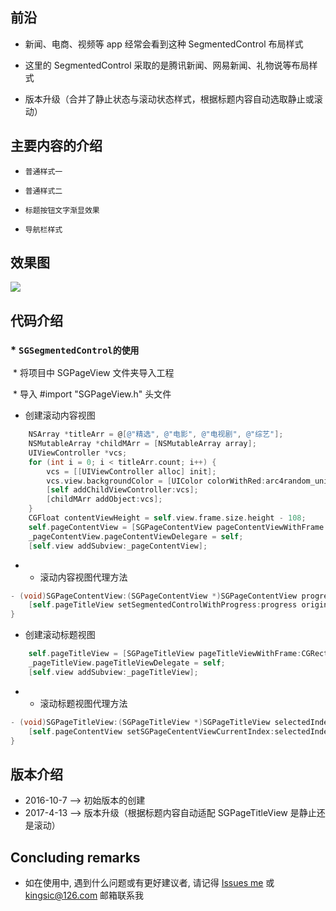 
## 前沿

* 新闻、电商、视频等 app 经常会看到这种 SegmentedControl 布局样式

* 这里的 SegmentedControl 采取的是腾讯新闻、网易新闻、礼物说等布局样式

* 版本升级（合并了静止状态与滚动状态样式，根据标题内容自动选取静止或滚动）


## 主要内容的介绍

* `普通样式一`<br>

* `普通样式二`<br>

* `标题按钮文字渐显效果`<br>

* `导航栏样式`<br>


## 效果图

![](https://github.com/kingsic/SGPageView/raw/master/Gif/sorgle.gif) 


## 代码介绍

### * `SGSegmentedControl的使用`<br>

  * 将项目中 SGPageView 文件夹导入工程

  * 导入 #import "SGPageView.h" 头文件
  
* 创建滚动内容视图

```Objective-C
    NSArray *titleArr = @[@"精选", @"电影", @"电视剧", @"综艺"];
    NSMutableArray *childMArr = [NSMutableArray array];
    UIViewController *vcs;
    for (int i = 0; i < titleArr.count; i++) {
        vcs = [[UIViewController alloc] init];
        vcs.view.backgroundColor = [UIColor colorWithRed:arc4random_uniform(255) / 255.0 green:arc4random_uniform(255) / 255.0 blue:arc4random_uniform(255) / 255.0 alpha:1.0];
        [self addChildViewController:vcs];
        [childMArr addObject:vcs];
    }
    CGFloat contentViewHeight = self.view.frame.size.height - 108;
    self.pageContentView = [SGPageContentView pageContentViewWithFrame:CGRectMake(0, 108, self.view.frame.size.width, contentViewHeight) parentVC:self childVCs:childMArr];
    _pageContentView.pageContentViewDelegare = self;
    [self.view addSubview:_pageContentView];
```

* * 滚动内容视图代理方法

```Objective-C
- (void)SGPageContentView:(SGPageContentView *)SGPageContentView progress:(CGFloat)progress originalIndex:(NSInteger)originalIndex targetIndex:(NSInteger)targetIndex {
    [self.pageTitleView setSegmentedControlWithProgress:progress originalIndex:originalIndex targetIndex:targetIndex];
}
```

* 创建滚动标题视图

```Objective-C
    self.pageTitleView = [SGPageTitleView pageTitleViewWithFrame:CGRectMake(0, 64, self.view.frame.size.width, 44) titleNames:titleArr];
    _pageTitleView.pageTitleViewDelegate = self;
    [self.view addSubview:_pageTitleView];
```

* * 滚动标题视图代理方法

```Objective-C
- (void)SGPageTitleView:(SGPageTitleView *)SGPageTitleView selectedIndex:(NSInteger)selectedIndex {
    [self.pageContentView setSGPageCententViewCurrentIndex:selectedIndex];
}
```


## 版本介绍

* 2016-10-7  --> 初始版本的创建
* 2017-4-13 --> 版本升级（根据标题内容自动适配 SGPageTitleView 是静止还是滚动）


## Concluding remarks

* 如在使用中, 遇到什么问题或有更好建议者, 请记得 [Issues me](https://github.com/kingsic/SGSegmentedControl/issues) 或 kingsic@126.com 邮箱联系我

